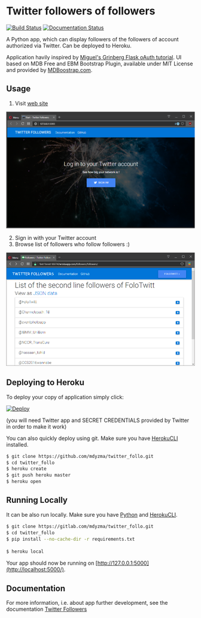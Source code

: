 # Twitter followers of followers

[![Build Status](https://travis-ci.org/mdyzma/twitter_follo.svg?branch=master)](https://travis-ci.org/mdyzma/twitter_follo)
[![Documentation Status](https://readthedocs.org/projects/twitter-follo/badge/?version=latest)](http://twitter-follo.readthedocs.io/en/latest/?badge=latest)


A Python app, which can display followers of the followers of account authorized via Twitter. Can be deployed to Heroku.

Application havily inspired by [Miguel's Grinberg Flask oAuth tutorial](https://blog.miguelgrinberg.com/post/oauth-authentication-with-flask). UI based on MDB Free and EBM Bootstrap Plugin, available under MIT License and provided by [MDBoostrap.com](https://mdbootstrap.com).

## Usage

1. Visit [web site]()

![start][start]

2. Sign in with your Twitter account
3. Browse list of followers who follow followers :)

![followers][followers]


## Deploying to Heroku

To deploy your copy of application simply click:

[![Deploy](https://www.herokucdn.com/deploy/button.png)](https://heroku.com/deploy)

(you will need Twitter app and SECRET CREDENTIALS provided by Twitter in order to make it work)

You can also quickly deploy using git. Make sure you have [HerokuCLI][HerokuCLI] installed.

```sh
$ git clone https://github.com/mdyzma/twitter_follo.git
$ cd twitter_follo
$ heroku create
$ git push heroku master
$ heroku open
```


## Running Locally

It can be also run locally. Make sure you have [Python][Python] and [HerokuCLI][HerokuCLI].

```sh
$ git clone https://gitlab.com/mdyzma/twitter_follo.git
$ cd twitter_follo
$ pip install --no-cache-dir -r requirements.txt

$ heroku local
```

Your app should now be running on [http://127.0.0.1:5000](http://localhost:5000/).






## Documentation

For more information, i.e. about app further development, see the documentation [Twitter Followers](http://twitter-follo.readthedocs.io/en/latest/?badge=latest)

<!-- Links -->
[Python]:    http://install.python-guide.org
[HerokuCLI]: https://toolbelt.heroku.com

<!-- Images -->

[start]:     static/img/screen-start.png
[followers]: static/img/screen-followers.png
